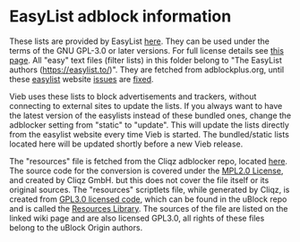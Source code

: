 EasyList adblock information
============================

These lists are provided by EasyList [here](https://easylist.to).
They can be used under the terms of the GNU GPL-3.0 or later versions.
For full license details see [this page](https://easylist.to/pages/licence.html).
All "easy" text files (filter lists) in this folder belong to "The EasyList authors (https://easylist.to/)".
They are fetched from adblockplus.org, until these
[easylist](https://github.com/easylist/easylist/issues/13389) website
[issues](https://github.com/easylist/easylist/issues/13477) are
[fixed](https://github.com/easylist/easylist/issues/13540).

Vieb uses these lists to block advertisements and trackers,
without connecting to external sites to update the lists.
If you always want to have the latest version of the easylists instead of these bundled ones,
change the adblocker setting from "static" to "update".
This will update the lists directly from the easylist website every time Vieb is started.
The bundled/static lists located here will be updated shortly before a new Vieb release.

The "resources" file is fetched from the Cliqz adblocker repo, located [here](https://github.com/ghostery/adblocker).
The source code for the conversion is covered under the [MPL2.0 License](https://github.com/ghostery/adblocker/blob/master/LICENSE),
and created by Cliqz GmbH. but this does not cover the file itself or its original sources.
The "resources" scriptlets file, while generated by Cliqz, is created from [GPL3.0 licensed code](https://github.com/gorhill/uBlock/blob/master/LICENSE.txt),
which can be found in the uBlock repo and is called the [Resources Library](https://github.com/gorhill/uBlock/wiki/Resources-Library).
The sources of the file are listed on the linked wiki page and are also licensed GPL3.0,
all rights of these files belong to the uBlock Origin authors.
